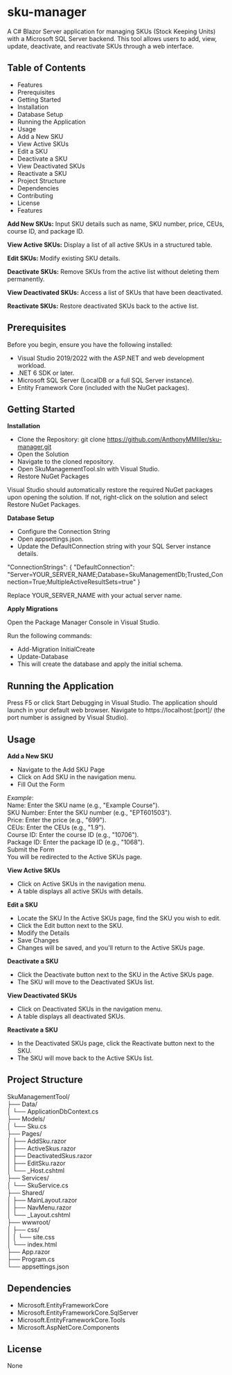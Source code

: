 # sku-manager

A C# Blazor Server application for managing SKUs (Stock Keeping Units) with a Microsoft SQL Server backend. This tool allows users to add, view, update, deactivate, and reactivate SKUs through a web interface.

## Table of Contents
* Features
* Prerequisites
* Getting Started
* Installation
* Database Setup
* Running the Application
* Usage
* Add a New SKU
* View Active SKUs
* Edit a SKU
* Deactivate a SKU
* View Deactivated SKUs
* Reactivate a SKU
* Project Structure
* Dependencies
* Contributing
* License
* Features
  
**Add New SKUs:** Input SKU details such as name, SKU number, price, CEUs, course ID, and package ID.<br>

**View Active SKUs:** Display a list of all active SKUs in a structured table.<br>

**Edit SKUs:** Modify existing SKU details.<br>

**Deactivate SKUs:** Remove SKUs from the active list without deleting them permanently.<br>

**View Deactivated SKUs:** Access a list of SKUs that have been deactivated.<br>

**Reactivate SKUs:** Restore deactivated SKUs back to the active list.<br>

## Prerequisites
Before you begin, ensure you have the following installed:
* Visual Studio 2019/2022 with the ASP.NET and web development workload.
* .NET 6 SDK or later.
* Microsoft SQL Server (LocalDB or a full SQL Server instance).
* Entity Framework Core (included with the NuGet packages).
  
## Getting Started
**Installation**
* Clone the Repository: git clone https://github.com/AnthonyMMIller/sku-manager.git
* Open the Solution
* Navigate to the cloned repository.
* Open SkuManagementTool.sln with Visual Studio.
* Restore NuGet Packages

Visual Studio should automatically restore the required NuGet packages upon opening the solution.
If not, right-click on the solution and select Restore NuGet Packages.

**Database Setup** <br>
* Configure the Connection String<br>
* Open appsettings.json.<br>
* Update the DefaultConnection string with your SQL Server instance details.<br>

"ConnectionStrings": {
  "DefaultConnection": "Server=YOUR_SERVER_NAME;Database=SkuManagementDb;Trusted_Connection=True;MultipleActiveResultSets=true"
}

Replace YOUR_SERVER_NAME with your actual server name.

**Apply Migrations**

Open the Package Manager Console in Visual Studio.<br>

Run the following commands:
* Add-Migration InitialCreate<br>
* Update-Database<br>
* This will create the database and apply the initial schema.<br>

## Running the Application
Press F5 or click Start Debugging in Visual Studio.
The application should launch in your default web browser.
Navigate to https://localhost:[port]/ (the port number is assigned by Visual Studio).

## Usage
**Add a New SKU**<br>
* Navigate to the Add SKU Page
* Click on Add SKU in the navigation menu.
* Fill Out the Form
  
*Example*:<br>
Name: Enter the SKU name (e.g., "Example Course").<br>
SKU Number: Enter the SKU number (e.g., "EPT601503").<br>
Price: Enter the price (e.g., "699").<br>
CEUs: Enter the CEUs (e.g., "1.9").<br>
Course ID: Enter the course ID (e.g., "10706").<br>
Package ID: Enter the package ID (e.g., "1068").<br>
Submit the Form<br>
You will be redirected to the Active SKUs page.<br>
  
**View Active SKUs**<br>
* Click on Active SKUs in the navigation menu.<br>
* A table displays all active SKUs with details.<br>
  
**Edit a SKU**<br>
* Locate the SKU In the Active SKUs page, find the SKU you wish to edit.<br>
* Click the Edit button next to the SKU.<br>
* Modify the Details<br>
* Save Changes<br>
* Changes will be saved, and you'll return to the Active SKUs page.
  
**Deactivate a SKU**<br>
* Click the Deactivate button next to the SKU in the Active SKUs page.<br>
* The SKU will move to the Deactivated SKUs list.<br>
  
**View Deactivated SKUs**<br>
* Click on Deactivated SKUs in the navigation menu.<br>
* A table displays all deactivated SKUs.<br>
  
**Reactivate a SKU**<br>
* In the Deactivated SKUs page, click the Reactivate button next to the SKU.<br>
* The SKU will move back to the Active SKUs list.<br>

## Project Structure<br>
SkuManagementTool/<br>
├── Data/<br>
│   └── ApplicationDbContext.cs<br>
├── Models/<br>
│   └── Sku.cs<br>
├── Pages/<br>
│   ├── AddSku.razor<br>
│   ├── ActiveSkus.razor<br>
│   ├── DeactivatedSkus.razor<br>
│   ├── EditSku.razor<br>
│   └── _Host.cshtml<br>
├── Services/<br>
│   └── SkuService.cs<br>
├── Shared/<br>
│   ├── MainLayout.razor<br>
│   ├── NavMenu.razor<br>
│   └── _Layout.cshtml<br>
├── wwwroot/<br>
│   ├── css/<br>
│   │   └── site.css<br>
│   └── index.html<br>
├── App.razor<br>
├── Program.cs<br>
└── appsettings.json<br>

## Dependencies
* Microsoft.EntityFrameworkCore
* Microsoft.EntityFrameworkCore.SqlServer
* Microsoft.EntityFrameworkCore.Tools
* Microsoft.AspNetCore.Components

## License
None
